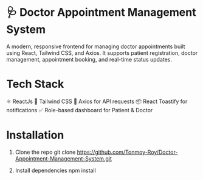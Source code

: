 # 🩺 Doctor Appointment Management System

A modern, responsive frontend for managing doctor appointments built using React, Tailwind CSS, and Axios.
It supports patient registration, doctor management, appointment booking, and real-time status updates.

# Tech Stack
⚛️ ReactJs
🎨 Tailwind CSS
🔗 Axios for API requests
📦 React Toastify for notifications
✅ Role-based dashboard for Patient & Doctor

# Installation
1. Clone the repo
git clone https://github.com/Tonmoy-Roy/Doctor-Appointment-Management-System.git

2. Install dependencies
npm install
